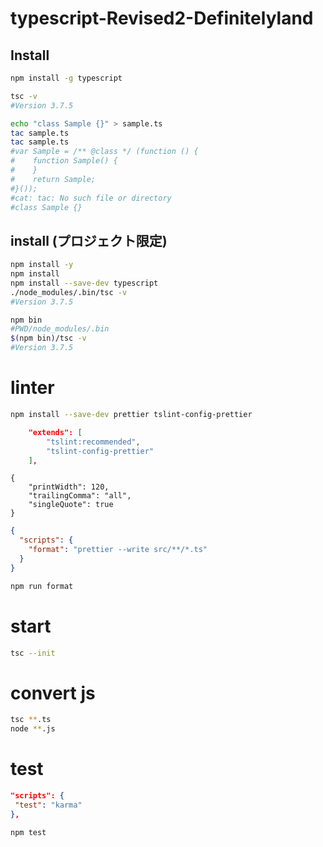 # typescript-Revised2-Definitelyland

## Install

```bash
npm install -g typescript

tsc -v
#Version 3.7.5

echo "class Sample {}" > sample.ts
tac sample.ts
tac sample.ts
#var Sample = /** @class */ (function () {
#    function Sample() {
#    }
#    return Sample;
#}());
#cat: tac: No such file or directory
#class Sample {}
```

## install (プロジェクト限定)

```bash
npm install -y
npm install
npm install --save-dev typescript
./node_modules/.bin/tsc -v
#Version 3.7.5
```

```bash
npm bin
#PWD/node_modules/.bin
$(npm bin)/tsc -v
#Version 3.7.5
```

# linter

```bash
npm install --save-dev prettier tslint-config-prettier
```

```json:tslint.json
    "extends": [
        "tslint:recommended",
        "tslint-config-prettier"
    ],
```

```json:.prettierrc
{
    "printWidth": 120,
    "trailingComma": "all",
    "singleQuote": true
}
```

```json:package.json
{
  "scripts": {
    "format": "prettier --write src/**/*.ts"
  }
}
```

```bash
npm run format
```

# start

```bash
tsc --init

```

# convert js

```bash
tsc **.ts
node **.js
```


# test

```json:package.json
"scripts": { 
 "test": "karma" 
}, 
```

```bash
npm test
```